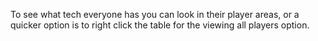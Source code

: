 To see what tech everyone has you can look in their player areas, or a quicker option is to right click the table for the viewing all players option.

